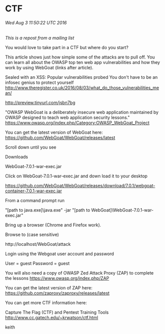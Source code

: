 CTF
===
###### Wed Aug  3 11:50:22 UTC 2016

_This is a repost from a mailing list_

You would love to take part in a CTF but where do you start?

This article shows just how simple some of the attacks are to pull off. You can learn all about the OWASP top ten web app vulnerabilities and how they work by using WebGoat (links after article).

Sealed with an XSS: Popular vulnerabilities probed
You don't have to be an infosec genius to protect yourself
http://www.theregister.co.uk/2016/08/03/what_do_those_vulnerabilities_mean/

http://preview.tinyurl.com/jsbn7bg



"OWASP WebGoat is a deliberately insecure web application maintained by OWASP designed to teach web application security lessons."
https://www.owasp.org/index.php/Category:OWASP_WebGoat_Project


You can get the latest version of WebGoat here:
https://github.com/WebGoat/WebGoat/releases/latest


Scroll down until you see

   Downloads

   WebGoat-7.0.1-war-exec.jar


Click on WebGoat-7.0.1-war-exec.jar and down load it to your desktop

https://github.com/WebGoat/WebGoat/releases/download/7.0.1/webgoat-container-7.0.1-war-exec.jar


From a command prompt run

"[path to java.exe]\java.exe" -jar "[path to WebGoat]\WebGoat-7.0.1-war-exec.jar"


Bring up a browser (Chrome and Firefox work).

Browse to (case sensitive)

http://localhost/WebGoat/attack


Login using the Webgoat user account and password

User = guest
Password = guest


You will also need a copy of OWASP Zed Attack Proxy (ZAP) to complete the lessons
https://www.owasp.org/index.php/ZAP


You can get the latest version of ZAP here:
https://github.com/zaproxy/zaproxy/releases/latest

	
You can get more CTF information here:

Capture The Flag (CTF) and Pentest Training Tools
http://www.cc.gatech.edu/~krwatson/ctf.html

keith
